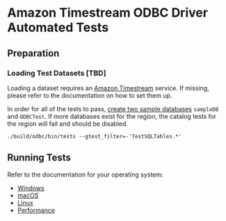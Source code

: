 # Amazon Timestream ODBC Driver Automated Tests

## Preparation

### Loading Test Datasets [TBD]

Loading a dataset requires an [Amazon Timestream](https://aws.amazon.com/timestream/) service. If missing, please refer to the documentation on how to set them up.

In order for all of the tests to pass, [create two sample databases](https://docs.aws.amazon.com/timestream/latest/developerguide/getting-started.db-w-sample-data.html#getting-started.db-w-sample-data.using-console) `sampleDB` and `ODBCTest`. If more databases exist for the region, the catalog tests for the region will fail and should be disabled.

```
./build/odbc/bin/tests --gtest_filter=-'TestSQLTables.*'
```

## Running Tests
Refer to the documentation for your operating system:
* [Windows](./run_tests_win.md)
* [macOS](./run_tests_mac.md)
* [Linux](./run_tests_linux.md)
* [Performance](./run_tests_performance.md)
